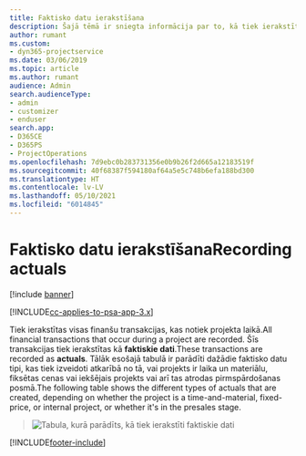 ```yaml
---
title: Faktisko datu ierakstīšana
description: Šajā tēmā ir sniegta informācija par to, kā tiek ierakstīti faktiskie dati.
author: rumant
ms.custom:
- dyn365-projectservice
ms.date: 03/06/2019
ms.topic: article
ms.author: rumant
audience: Admin
search.audienceType:
- admin
- customizer
- enduser
search.app:
- D365CE
- D365PS
- ProjectOperations
ms.openlocfilehash: 7d9ebc0b283731356e0b9b26f2d665a12183519f
ms.sourcegitcommit: 40f68387f594180af64a5e5c748b6efa188bd300
ms.translationtype: HT
ms.contentlocale: lv-LV
ms.lasthandoff: 05/10/2021
ms.locfileid: "6014845"
---
```

# <a name="recording-actuals"></a><span data-ttu-id="e7435-103">Faktisko datu ierakstīšana</span><span class="sxs-lookup"><span data-stu-id="e7435-103">Recording actuals</span></span> 

[!include [banner](../includes/psa-now-project-operations.md)]

[!INCLUDE[cc-applies-to-psa-app-3.x](../includes/cc-applies-to-psa-app-3x.md)]

<span data-ttu-id="e7435-104">Tiek ierakstītas visas finanšu transakcijas, kas notiek projekta laikā.</span><span class="sxs-lookup"><span data-stu-id="e7435-104">All financial transactions that occur during a project are recorded.</span></span> <span data-ttu-id="e7435-105">Šīs transakcijas tiek ierakstītas kā **faktiskie dati**.</span><span class="sxs-lookup"><span data-stu-id="e7435-105">These transactions are recorded as **actuals**.</span></span> <span data-ttu-id="e7435-106">Tālāk esošajā tabulā ir parādīti dažādie faktisko datu tipi, kas tiek izveidoti atkarībā no tā, vai projekts ir laika un materiālu, fiksētas cenas vai iekšējais projekts vai arī tas atrodas pirmspārdošanas posmā.</span><span class="sxs-lookup"><span data-stu-id="e7435-106">The following table shows the different types of actuals that are created, depending on whether the project is a time-and-material, fixed-price, or internal project, or whether it's in the presales stage.</span></span>

> ![Tabula, kurā parādīts, kā tiek ierakstīti faktiskie dati](media/advanced-table2.png)


[!INCLUDE[footer-include](../includes/footer-banner.md)]